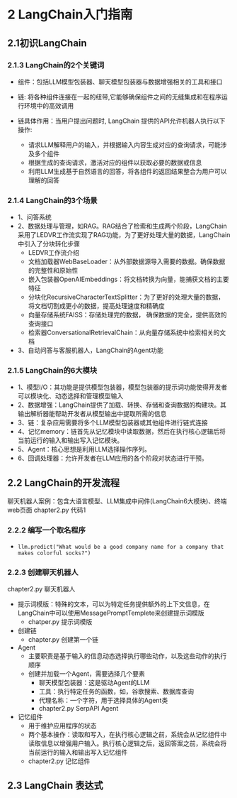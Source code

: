# 2 LangChain入门指南

## 2.1初识LangChain

### 2.1.3 LangChain的2个关键词

+ 组件：包括LLM模型包装器、聊天模型包装器与数据增强相关的工具和接口
+ 链: 将各种组件连接在一起的纽带,它能够确保组件之间的无缝集成和在程序运行环境中的高效调用

+ 链具体作用：当用户提出问题时, LangChain 提供的API允许机器人执行以下操作:
  + 请求LLM解释用户的输入，并根据输入内容生成对应的查询请求，可能涉及多个组件
  + 根据生成的查询请求，激活对应的组件以获取必要的数据或信息
  + 利用LLM生成基于自然语言的回答，将各组件的返回结果整合为用户可以理解的回答

### 2.1.4 LangChain的3个场景

+ 1、问答系统
+ 2、数据处理与管理，如RAG。RAG结合了检索和生成两个阶段，LangChain采用了LEDVR工作流实现了RAG功能，为了更好处理大量的数据，LangChain中引入了分块转化步骤
  + LEDVR工作流介绍
  + 文档加载器WebBaseLoader：从外部数据源导入需要的数据。确保数据的完整性和原始性
  + 嵌入包装器OpenAIEmbeddings：将文档转换为向量，能捕获文档的主要特征
  + 分块化RecursiveCharacterTextSplitter：为了更好的处理大量的数据，将文档切割成更小的数据，提高处理速度和精确度
  + 向量存储系统FAISS：存储处理完的数据， 确保数据的完全，提供高效的查询接口
  + 检索器ConversationalRetrievalChain：从向量存储系统中检索相关的文档
+ 3、自动问答与客服机器人，LangChain的Agent功能

### 2.1.5 LangChain的6大模块

+ 1、模型I/O：其功能是提供模型包装器，模型包装器的提示词功能使得开发者可以模块化、动态选择和管理模型输入
+ 2、数据增强：LangChain提供了加载、转换、存储和查询数据的构建块。其输出解析器能帮助开发者从模型输出中提取所需的信息
+ 3、链：复杂应用需要将多个LLM模型包装器或其他组件进行链式连接
+ 4、记忆memory：链首先从记忆模块中读取数据，然后在执行核心逻辑后将当前运行的输入和输出写入记忆模块。
+ 5、Agent：核心思想是利用LLM选择操作序列。
+ 6、回调处理器：允许开发者在LLM应用的各个阶段对状态进行干预。

## 2.2 LangChain的开发流程

  聊天机器人案例：包含大语言模型、LLM集成中间件(LangChain6大模块)、终端web页面
  chapter2.py  代码1

### 2.2.2 编写一个取名程序

+ `llm.predict("What would be a good company name for a company that makes colorful socks?")`

### 2.2.3 创建聊天机器人

  chapter2.py 聊天机器人

+ 提示词模版：特殊的文本，可以为特定任务提供额外的上下文信息，在LangChain中可以使用MessagePromptTemplete来创建提示词模版
  + chatper.py 提示词模版
+ 创建链
  + chapter.py 创建第一个链
+ Agent
  + 主要职责是基于输入的信息动态选择执行哪些动作，以及这些动作的执行顺序
  + 创建并加载一个Agent，需要选择几个要素
    + 聊天模型包装器：这是驱动Agent的LLM
    + 工具：执行特定任务的函数，如，谷歌搜索、数据库查询
    + 代理名称：一个字符，用于选择具体的Agent类
    + chapter2.py SerpAPI Agent
+ 记忆组件
  + 用于维护应用程序的状态
  + 两个基本操作：读取和写入，在执行核心逻辑之前，系统会从记忆组件中读取信息以增强用户输入。执行核心逻辑之后，返回答案之前，系统会将当前运行的输入和输出写入记忆组件
  + chapter2.py 记忆组件

## 2.3 LangChain 表达式


